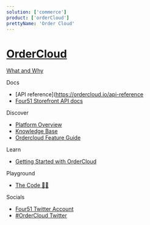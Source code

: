 ```yaml
---
solution: ['commerce']
product: ['orderCloud']
prettyName: 'Order Cloud'
---
```

# [OrderCloud]()

[What and Why]()

Docs
 - [API reference](https://ordercloud.io/api-reference
 - [Four51 Storefront API docs](https://four51.github.io/#/api)

Discover
 - [Platform Overview](https://ordercloud.io/discover/platform-overview)
 - [Knowledge Base](https://ordercloud.io/knowledge-base)
 - [Ordercloud Feature Guide](https://www.sitecore.com/resources/index/guide/ordercloud-feature-guide)

Learn

 - [Getting Started with OrderCloud](https://ordercloud.io/getting-started/intro-to-ordercloud)

Playground

 - [The Code 👩‍💻](https://github.com/ordercloud-api)
 
Socials

 - [Four51 Twitter Account](https://twitter.com/Four51ecommerce)
 - [#OrderCloud Twitter](https://twitter.com/search?q=%23ordercloud&src=typed_query&f=live)
